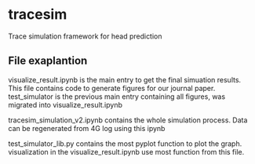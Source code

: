 # tracesim
Trace simulation framework for head prediction

## File exaplantion

visualize_result.ipynb is the main entry to get the final simuation results. This file contains code to generate figures for our journal paper.
test_simulator is the previous main entry containing all figures, was migrated into visualize_result.ipynb

tracesim_simulation_v2.ipynb contains the whole simulation process. Data can be regenerated from 4G log using this ipynb

test_simulator_lib.py contains the most pyplot function to plot the graph. visualization in the visualize_result.ipynb use most function from this file.
